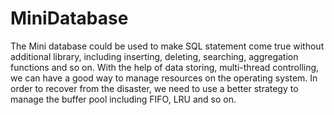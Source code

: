 # MiniDatabase
The Mini database could be used to make SQL statement come true without additional library, including inserting, deleting, searching, aggregation functions and so on. With the help of data storing, multi-thread controlling, we can have a good way to manage resources on the operating system. In order to recover from the disaster, we need to use a better strategy to manage the buffer pool including FIFO, LRU and so on.
